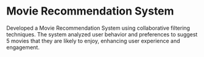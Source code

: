 # Movie Recommendation System
Developed a Movie Recommendation System using collaborative filtering techniques. The system analyzed user behavior and preferences to suggest 5 movies that they are likely to enjoy, enhancing user experience and engagement.
